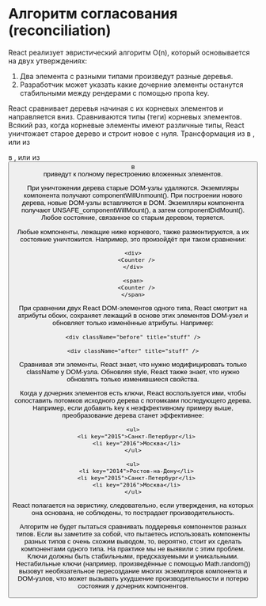 # Алгоритм согласования (reconciliation)
React реализует эвристический алгоритм O(n), который основывается на двух утверждениях:
1. Два элемента с разными типами произведут разные деревья.
2. Разработчик может указать какие дочерние элементы останутся стабильными между рендерами с помощью пропа key.

React сравнивает деревья начиная с их корневых элементов и направляется вниз. Сравниваются типы (теги) корневых элементов.
Всякий раз, когда корневые элементы имеют различные типы, React уничтожает старое дерево и строит новое с нуля. Трансформация из <a> в <img>, или из <Article> в <Comment>, или из <Button> в <div> приведут к полному перестроению вложенных элементов.

При уничтожении дерева старые DOM-узлы удаляются. Экземпляры компонента получают componentWillUnmount(). При построении нового дерева, новые DOM-узлы вставляются в DOM. Экземпляры компонента получают UNSAFE_componentWillMount(), а затем componentDidMount(). Любое состояние, связанное со старым деревом, теряется.

Любые компоненты, лежащие ниже корневого, также размонтируются, а их состояние уничтожится. Например, это произойдёт при таком сравнении:
```
<div>
  <Counter />
</div>

<span>
  <Counter />
</span>
```

При сравнении двух React DOM-элементов одного типа, React смотрит на атрибуты обоих, сохраняет лежащий в основе этих элементов DOM-узел и обновляет только изменённые атрибуты. Например:
```
<div className="before" title="stuff" />

<div className="after" title="stuff" />
```
Сравнивая эти элементы, React знает, что нужно модифицировать только className у DOM-узла.
Обновляя style, React также знает, что нужно обновлять только изменившиеся свойства.

Когда у дочерних элементов есть ключи, React воспользуется ими, чтобы сопоставить потомков исходного дерева с потомками последующего дерева. Например, если добавить key к неэффективному примеру выше, преобразование дерева станет эффективнее:
```
<ul>
  <li key="2015">Санкт-Петербург</li>
  <li key="2016">Москва</li>
</ul>

<ul>
  <li key="2014">Ростов-на-Дону</li>
  <li key="2015">Санкт-Петербург</li>
  <li key="2016">Москва</li>
</ul>
```

React полагается на эвристику, следовательно, если утверждения, на которых она основана, не соблюдены, то пострадает производительность.

Алгоритм не будет пытаться сравнивать поддеревья компонентов разных типов. Если вы заметите за собой, что пытаетесь использовать компоненты разных типов с очень схожим выводом, то, вероятно, стоит их сделать компонентами одного типа. На практике мы не выявили с этим проблем.
Ключи должны быть стабильными, предсказуемыми и уникальными. Нестабильные ключи (например, произведённые с помощью Math.random()) вызовут необязательное пересоздание многих экземпляров компонента и DOM-узлов, что может вызывать ухудшение производительности и потерю состояния у дочерних компонентов.

